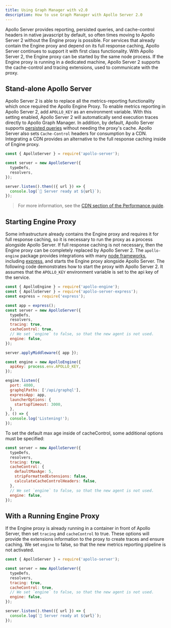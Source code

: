 ```yaml
---
title: Using Graph Manager with v2.0
description: How to use Graph Manager with Apollo Server 2.0
---
```


Apollo Server provides reporting, persisted queries, and cache-control headers in native javascript by default, so often times moving to Apollo Server 2 without the Engine proxy is possible. For services that already contain the Engine proxy and depend on its full response caching, Apollo Server continues to support it with first class functionality. With Apollo Server 2, the Engine proxy can be started by the same node process. If the Engine proxy is running in a dedicated machine, Apollo Server 2 supports the cache-control and tracing extensions, used to communicate with the proxy.

## Stand-alone Apollo Server

Apollo Server 2 is able to replace all the metrics-reporting functionality which once required the Apollo Engine Proxy. To enable metrics reporting in Apollo Server 2, add `APOLLO_KEY` as an environment variable.  With this setting enabled, Apollo Server 2 will automatically send execution traces directly to Apollo Graph Manager. In addition, by default, Apollo Server supports [persisted queries](https://www.apollographql.com/docs/guides/performance/#automatic-persisted-queried) without needing the proxy's cache. Apollo Server also sets `Cache-Control` headers for consumption by a CDN.  Integrating a CDN provides an alternative to the full response caching inside of Engine proxy.

```js
const { ApolloServer } = require('apollo-server');

const server = new ApolloServer({
  typeDefs,
  resolvers,
});

server.listen().then(({ url }) => {
  console.log(`🚀 Server ready at ${url}`);
});
```

> For more information, see the [CDN section of the Performance guide](https://www.apollographql.com/docs/guides/performance/).

## Starting Engine Proxy

Some infrastructure already contains the Engine proxy and requires it for full response caching, so it is necessary to run the proxy as a process alongside Apollo Server. If full response caching is not necessary, then the Engine proxy can be completely replaced by Apollo Server 2. The `apollo-engine` package provides integrations with many [node frameworks](https://www.apollographql.com/docs/engine/setup-node/#not-express), including [express](https://www.apollographql.com/docs/engine/setup-node/#setup-guide), and starts the Engine proxy alongside Apollo Server. The following code demonstrates how to start the proxy with Apollo Server 2. It assumes that the `APOLLO_KEY` environment variable is set to the api key of the service.

```js
const { ApolloEngine } = require('apollo-engine');
const { ApolloServer } = require('apollo-server-express');
const express = require('express');

const app = express();
const server = new ApolloServer({
  typeDefs,
  resolvers,
  tracing: true,
  cacheControl: true,
  // We set `engine` to false, so that the new agent is not used.
  engine: false,
});

server.applyMiddleware({ app });

const engine = new ApolloEngine({
  apiKey: process.env.APOLLO_KEY,
});

engine.listen({
  port: 4000,
  graphqlPaths: ['/api/graphql'],
  expressApp: app,
  launcherOptions: {
    startupTimeout: 3000,
  },
}, () => {
  console.log('Listening!');
});
```

To set the default max age inside of cacheControl, some additional options must be specified:

```js
const server = new ApolloServer({
  typeDefs,
  resolvers,
  tracing: true,
  cacheControl: {
    defaultMaxAge: 5,
    stripFormattedExtensions: false,
    calculateCacheControlHeaders: false,
  },
  // We set `engine` to false, so that the new agent is not used.
  engine: false,
});
```

## With a Running Engine Proxy

If the Engine proxy is already running in a container in front of Apollo Server, then set `tracing` and `cacheControl` to true. These options will provide the extensions information to the proxy to create traces and ensure caching. We set `engine` to false, so that the new metrics reporting pipeline is not activated.

```js
const { ApolloServer } = require('apollo-server');

const server = new ApolloServer({
  typeDefs,
  resolvers,
  tracing: true,
  cacheControl: true,
  // We set `engine` to false, so that the new agent is not used.
  engine: false,
});

server.listen().then(({ url }) => {
  console.log(`🚀 Server ready at ${url}`);
});
```
